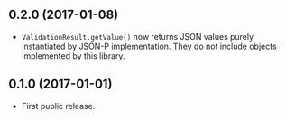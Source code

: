 ## 0.2.0 (2017-01-08)

* `ValidationResult.getValue()` now returns JSON values purely instantiated by JSON-P implementation. They do not include objects implemented by this library.

## 0.1.0 (2017-01-01)

* First public release.
